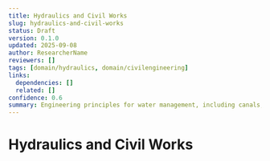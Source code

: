 ```yaml
---
title: Hydraulics and Civil Works
slug: hydraulics-and-civil-works
status: Draft
version: 0.1.0
updated: 2025-09-08
author: ResearcherName
reviewers: []
tags: [domain/hydraulics, domain/civilengineering]
links:
  dependencies: []
  related: []
confidence: 0.6
summary: Engineering principles for water management, including canals, aqueducts, and water power.
---
```


# Hydraulics and Civil Works

